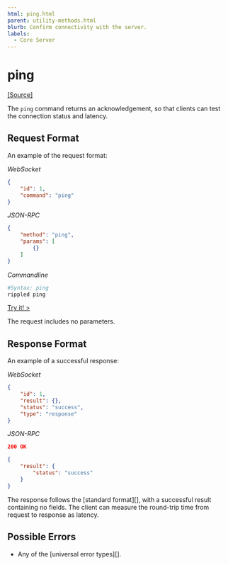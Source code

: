 ```yaml
---
html: ping.html
parent: utility-methods.html
blurb: Confirm connectivity with the server.
labels:
  - Core Server
---
```

# ping
[[Source]](https://github.com/ripple/rippled/blob/master/src/ripple/rpc/handlers/Ping.cpp "Source")

The `ping` command returns an acknowledgement, so that clients can test the connection status and latency.

## Request Format
An example of the request format:

<!-- MULTICODE_BLOCK_START -->

*WebSocket*

```json
{
    "id": 1,
    "command": "ping"
}
```

*JSON-RPC*

```json
{
    "method": "ping",
    "params": [
        {}
    ]
}
```

*Commandline*

```sh
#Syntax: ping
rippled ping
```

<!-- MULTICODE_BLOCK_END -->

[Try it! >](websocket-api-tool.html#ping)

The request includes no parameters.

## Response Format

An example of a successful response:

<!-- MULTICODE_BLOCK_START -->

*WebSocket*

```json
{
    "id": 1,
    "result": {},
    "status": "success",
    "type": "response"
}
```

*JSON-RPC*

```json
200 OK

{
    "result": {
        "status": "success"
    }
}
```

<!-- MULTICODE_BLOCK_END -->

The response follows the [standard format][], with a successful result containing no fields. The client can measure the round-trip time from request to response as latency.

## Possible Errors

* Any of the [universal error types][].

<!--{# common link defs #}-->
<!-- {% partial file="/_snippets/_rippled-api-links.md" /%}
{% partial file="/_snippets/_tx-type-links.md" /%}
{% partial file="/_snippets/_rippled_versions.md" /%} -->
